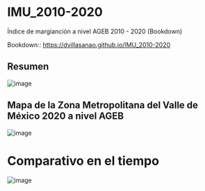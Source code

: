 # IMU_2010-2020
Índice de margianción a nivel  AGEB 2010 - 2020 (Bookdown)   

Bookdown:: https://dvillasanao.github.io/IMU_2010-2020

## Resumen 
![image](https://github.com/dvillasanao/IMU_2010-2020/assets/38300596/facb4dc1-d5a9-4250-854b-f6f050d456d8)


## Mapa de la Zona Metropolitana del Valle de México 2020 a nivel AGEB
![image](https://github.com/dvillasanao/IMU_2010-2020/assets/38300596/15aad5c0-5ded-4e08-854f-2ba01aa41f54)

# Comparativo en el tiempo 
![image](https://github.com/dvillasanao/IMU_2010-2020/assets/38300596/0352c519-042a-4924-93a8-f43c1b96f022)


